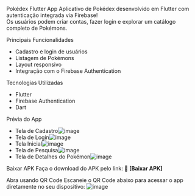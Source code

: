
Pokédex Flutter App
Aplicativo de Pokédex desenvolvido em Flutter com autenticação integrada via Firebase!  
Os usuários podem criar contas, fazer login e explorar um catálogo completo de Pokémons.

Principais Funcionalidades
- Cadastro e login de usuários
- Listagem de Pokémons
- Layout responsivo
- Integração com o Firebase Authentication

Tecnologias Utilizadas
- Flutter
- Firebase Authentication
- Dart

Prévia do App
- Tela de Cadastro![image](https://github.com/user-attachments/assets/87d83433-0e37-4e83-b870-50678871097a)
- Tela de Login![image](https://github.com/user-attachments/assets/ed10a6c8-9bc6-4ce2-b540-26e9587f6f23)
- Tela Inicial![image](https://github.com/user-attachments/assets/cd0b0f1b-977a-491d-a2b9-463d95d4637b)
- Tela de Pesquisa![image](https://github.com/user-attachments/assets/6e7daaa2-0995-433d-8a47-1b292605305a)
- Tela de Detalhes do Pokémon![image](https://github.com/user-attachments/assets/10ff9813-a268-4444-9398-16b6e9950fe8)

Baixar APK
Faça o download do APK pelo link: 🔗 **[Baixar APK]**

Abra usando QR Code
Escaneie o QR Code abaixo para acessar o app diretamente no seu dispositivo:
![image](https://github.com/user-attachments/assets/6c852e94-231b-48c8-968d-a420009d47a0)



